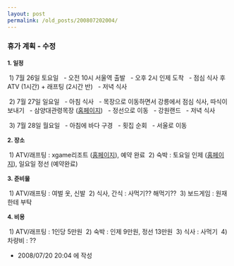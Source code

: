 ```yaml
---
layout: post
permalink: /old_posts/200807202004/
---
```


### 휴가 계획 - 수정

<font size="2" style="font-weight: bold;">1. 일정</font>

 1) 7월 26일 토요일
  - 오전 10시 서울역 출발
  - 오후 2시 인제 도착
  - 점심 식사 후 ATV (1시간) + 래프팅 (2시간 반)
  - 저녁 식사

 2) 7월 27일 일요일
  - 아침 식사
  - 목장으로 이동하면서 강릉에서 점심 식사, 따식이 보내기
  - 삼양대관령목장 (<a href="http://www.samyangranch.co.kr/">홈페이지</a>)
  - 정선으로 이동
  - 강원랜드
  - 저녁 식사

 3) 7월 28일 월요일
  - 아침에 바다 구경
  - 횟집 순회
  - 서울로 이동

<font size="2" style="font-weight: bold;">2. 장소</font>

 1) ATV/래프팅 : xgame리조트 (<a href="http://www.injejump.co.kr/2005/">홈페이지</a>), 예약 완료
 2) 숙박 : 토요일 인제 (<a href="http://www.whitehouse.ne.kr">홈페이지</a>), 일요일 정선 (예약완료)

<font size="2" style="font-weight: bold;">3. 준비물</font>

 1) ATV/래프팅 : 여벌 옷, 신발
 2) 식사, 간식 : 사먹기?? 해먹기??
 3) 보드게임 : 원재한테 부탁

<font size="2" style="font-weight: bold;">4. 비용</font>

 1) ATV/래프팅 : 1인당 5만원
 2) 숙박 : 인제 9만원, 정선 13만원
 3) 식사 : 사먹기
 4) 차량비 : ??





- 2008/07/20 20:04 에 작성